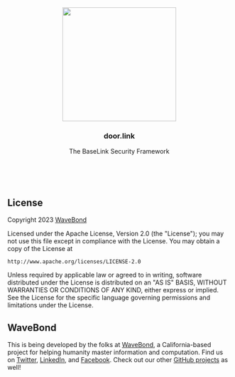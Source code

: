 <br/>
<br/>
<br/>
<br/>
<br/>
<br/>
<br/>

<p align='center'>
  <img src='https://github.com/wavebond/door.link/blob/make/view/view.svg?raw=true' height='256'>
</p>

<h3 align='center'>door.link</h3>
<p align='center'>
  The BaseLink Security Framework
</p>

<br/>
<br/>
<br/>

## License

Copyright 2023 <a href='https://wave.bond'>WaveBond</a>

Licensed under the Apache License, Version 2.0 (the "License");
you may not use this file except in compliance with the License.
You may obtain a copy of the License at

    http://www.apache.org/licenses/LICENSE-2.0

Unless required by applicable law or agreed to in writing, software
distributed under the License is distributed on an "AS IS" BASIS,
WITHOUT WARRANTIES OR CONDITIONS OF ANY KIND, either express or implied.
See the License for the specific language governing permissions and
limitations under the License.

## WaveBond

This is being developed by the folks at [WaveBond](https://wave.bond), a California-based project for helping humanity master information and computation. Find us on [Twitter](https://twitter.com/_wavebond), [LinkedIn](https://www.linkedin.com/company/wavebond), and [Facebook](https://www.facebook.com/wavebond). Check out our other [GitHub projects](https://github.com/wavebond) as well!
